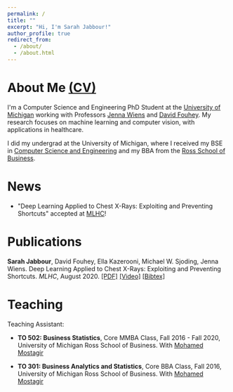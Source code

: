 ```yaml
---
permalink: /
title: ""
excerpt: "Hi, I'm Sarah Jabbour!"
author_profile: true
redirect_from: 
  - /about/
  - /about.html
---
```


About Me [(CV)](files/CV.pdf)
===
I'm a Computer Science and Engineering PhD Student at the [University of Michigan](https://umich.edu/) working with Professors [Jenna Wiens](https://wiens-group.engin.umich.edu/) and [David Fouhey](https://web.eecs.umich.edu/~fouhey/). My research focuses on machine learning and computer vision, with applications in healthcare. 

I did my undergrad at the University of Michigan, where I received my BSE in [Computer Science and Engineering](https://cse.engin.umich.edu/) and my BBA from the [Ross School of Business](https://michiganross.umich.edu/). 

News
===
- "Deep Learning Applied to Chest X-Rays: Exploiting and Preventing Shortcuts" accepted at [MLHC](https://www.mlforhc.org/)! 

Publications
===
**Sarah Jabbour**, David Fouhey, Ella Kazerooni, Michael W. Sjoding, Jenna Wiens. Deep Learning Applied to Chest X-Rays: Exploiting and Preventing Shortcuts. *MLHC*, August 2020. [\[PDF\]](files/jabbour20.pdf) [\[Video\]](https://www.youtube.com/watch?v=xzSL7f5CjzI&t=5s) [\[Bibtex\]](files/jabbour20.bib) 

Teaching
===

Teaching Assistant: 

- **TO 502: Business Statistics**, Core MMBA Class, Fall 2016 - Fall 2020,  University of Michigan Ross School of Business. With [Mohamed Mostagir](http://www-personal.umich.edu/~mosta/?_ga=2.50348777.1103566218.1597184050-1647609115.1452647709)


- **TO 301: Business Analytics and Statistics**, Core BBA Class, Fall 2016,  University of Michigan Ross School of Business. With [Mohamed Mostagir](http://www-personal.umich.edu/~mosta/?_ga=2.50348777.1103566218.1597184050-1647609115.1452647709)

